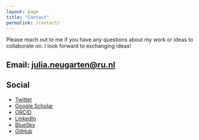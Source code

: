 ```yaml
---
layout: page
title: "Contact"
permalink: /contact/
---
```

Please reach out to me if you have any questions about my work or ideas to collaborate on. I look forward to exchanging ideas!

Email: [julia.neugarten@ru.nl](mailto:julia.neugarten@ru.nl)
---

## Social

- [Twitter](https://twitter.com/julia_neugarten)
- [Google Scholar](https://scholar.google.com/citations?user=G9nvUmkAAAAJ&hl=nl)
- [ORCID](https://orcid.org/0000-0003-3314-9445)
- [LinkedIn](https://www.linkedin.com/in/julia-neugarten-510830123/)
- [BlueSky](https://bsky.app/profile/julianeugarten.bsky.social)
- [GitHub](hhttps://github.com/julianeugarten)
